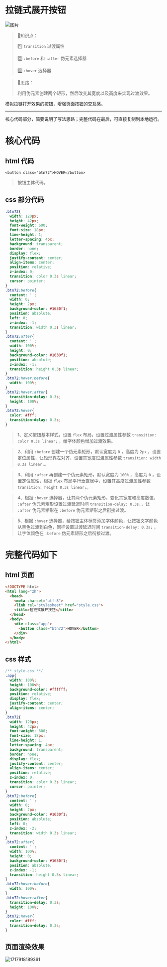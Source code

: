 # 拉链式展开按钮

![图片](https://mmbiz.qpic.cn/sz_mmbiz_gif/IjicfooSDeBoErsoFkVzcibdsH7CiaGkqYc4mqib4JaUiaGKxbA8kAEqia1UfHJ9R4picGBw56rXItywmGFy09O2F1BAA/640?wx_fmt=gif&from=appmsg&wxfrom=13)

> 💎知识点： 
>
> 1️⃣ `transition` 过渡属性 
>
> 2️⃣ `:before` 和 `:after` 伪元素选择器 
>
> 3️⃣ `:hover` 选择器

> 🔑思路： 
>
> 利用伪元素创建两个矩形，然后改变其宽度以及高度来实现过渡效果。

模拟拉链打开效果的按钮，增强页面按钮的交互感。

------

核心代码部分，简要说明了写法思路；完整代码在最后，可直接复制到本地运行。

# 核心代码

## html 代码

```
<button class="btn72">HOVER</button>
```

> 按钮主体代码。

## css 部分代码

```css
.btn72{
  width: 120px;
  height: 42px;
  font-weight: 600;
  font-size: 18px;
  line-height: 1;
  letter-spacing: 4px;
  background: transparent;
  border: none;
  display: flex;
  justify-content: center;
  align-items: center;
  position: relative;
  z-index: 0;
  transition: color 0.3s linear;
  cursor: pointer;
}
.btn72:before{
  content: '';
  width: 0;
  height: 2px;
  background-color: #1630f1;
  position: absolute;
  left: 0;
  z-index: -1;
  transition: width 0.3s linear;
}
.btn72:after{
  content: '';
  width: 100%;
  height: 0;
  background-color: #1630f1;
  position: absolute;
  z-index: -1;
  transition: height 0.3s linear;
}
.btn72:hover:before{
  width: 100%;
}
.btn72:hover:after{
  transition-delay: 0.3s;
  height: 100%;
}
.btn72:hover{
  color: #fff;
  transition-delay: 0.3s;
}
```

> 1、定义按钮基本样式，设置 `flex` 布局，设置过渡属性参数 `transition: color 0.3s linear;` ，给字体颜色增加过渡效果。

> 2、利用 `:before` 创建一个伪元素矩形，默认宽度为 `0` ，高度为 `2px` ，设置定位属性，让矩形靠左对齐，设置其宽度过渡属性参数 `transition: width 0.3s linear;`。

> 3、利用 `:after` 再创建一个伪元素矩形，默认宽度为 `100%` ，高度为 `0` ，设置定位属性，根据 `flex` 布局平行垂直居中，设置其高度过渡属性参数 `transition: height 0.3s linear;`。

> 4、根据 `:hover` 选择器，让其两个伪元素矩形，变化其宽度和高度数值， `:after` 伪元素矩形设置过渡延迟时间 `transition-delay: 0.3s;`，让 `:after` 伪元素矩形在 `:before` 伪元素矩形之后衔接过渡。

> 5、根据 `:hover` 选择器，给按钮主体标签添加字体颜色，让按钮文字颜色从黑色过渡到白色，同样设置过渡延迟时间 `transition-delay: 0.3s;` ，让字体颜色在 `:before` 伪元素矩形之后衔接过渡。

# 完整代码如下

## html 页面

```html
<!DOCTYPE html>
<html lang="zh">
  <head>
    <meta charset="utf-8">
    <link rel="stylesheet" href="style.css">
    <title>拉链式展开按钮</title>
  </head>
  <body>
    <div class="app">
      <button class="btn72">HOVER</button>
    </div>
  </body>
</html>

```

## css 样式

```css
/** style.css **/
.app{
  width: 100%;
  height: 100vh;
  background-color: #ffffff;
  position: relative;
  display: flex;
  justify-content: center;
  align-items: center;
}
.btn72{
  width: 120px;
  height: 42px;
  font-weight: 600;
  font-size: 18px;
  line-height: 1;
  letter-spacing: 4px;
  background: transparent;
  border: none;
  display: flex;
  justify-content: center;
  align-items: center;
  position: relative;
  z-index: 0;
  transition: color 0.3s linear;
  cursor: pointer;
}
.btn72:before{
  content: '';
  width: 0;
  height: 2px;
  background-color: #1630f1;
  position: absolute;
  left: 0;
  z-index: -2;
  transition: width 0.3s linear;
}
.btn72:after{
  content: '';
  width: 100%;
  height: 0;
  background-color: #1630f1;
  position: absolute;
  z-index: -1;
  transition: height 0.3s linear;
}
.btn72:hover:before{
  width: 100%;
}
.btn72:hover:after{
  transition-delay: 0.3s;
  height: 100%;
}
.btn72:hover{
  color: #fff;
  transition-delay: 0.3s;
}
```

##  页面渲染效果

![1717918189361](C:\Users\Administrator\AppData\Roaming\Typora\typora-user-images\1717918189361.png)